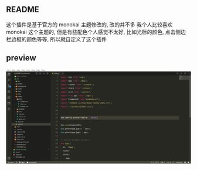 ## README

这个插件是基于官方的 monokai 主题修改的, 改的并不多
我个人比较喜欢 monokai 这个主题的, 但是有些配色个人感觉不太好,
比如光标的颜色, 点击侧边栏边框的颜色等等, 所以就自定义了这个插件

## preview

![preview](./images/preview.png)
